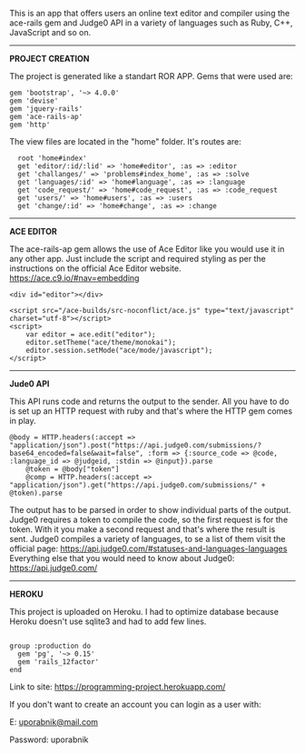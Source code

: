 This is an app that offers users an online text editor and compiler using the ace-rails gem and Judge0 API in a variety of languages such as Ruby, C++, JavaScript and so on.

---------------------------------------------------------

<b>PROJECT CREATION</b>

The project is generated like a standart ROR APP.
Gems that were used are: 
```
gem 'bootstrap', '~> 4.0.0'
gem 'devise'
gem 'jquery-rails'
gem 'ace-rails-ap'
gem 'http'
```
The view files are located in the "home" folder. It's routes are:
```
  root 'home#index'
  get 'editor/:id/:lid' => 'home#editor', :as => :editor
  get 'challanges/' => 'problems#index_home', :as => :solve
  get 'languages/:id' => 'home#language', :as => :language
  get 'code_request/' => 'home#code_request', :as => :code_request
  get 'users/' => 'home#users', :as => :users
  get 'change/:id' => 'home#change', :as => :change
```

---------------------------------------------------------

<b>ACE EDITOR</b>

The ace-rails-ap gem allows the use of Ace Editor like you would use it in any other app. Just include the script and required styling as per the instructions on the official Ace Editor website. https://ace.c9.io/#nav=embedding
```
<div id="editor"></div>
    
<script src="/ace-builds/src-noconflict/ace.js" type="text/javascript" charset="utf-8"></script>
<script>
    var editor = ace.edit("editor");
    editor.setTheme("ace/theme/monokai");
    editor.session.setMode("ace/mode/javascript");
</script>
```

---------------------------------------------------------

<b>Jude0 API</b>

This API runs code and returns the output to the sender. All you have to do is set up an HTTP request with ruby and that's where the HTTP gem comes in play.
```
@body = HTTP.headers(:accept => "application/json").post("https://api.judge0.com/submissions/?base64_encoded=false&wait=false", :form => {:source_code => @code, :language_id => @judgeid, :stdin => @input}).parse
    @token = @body["token"]
    @comp = HTTP.headers(:accept => "application/json").get("https://api.judge0.com/submissions/" + @token).parse
```
The output has to be parsed in order to show individual parts of the output. Judge0 requires a token to compile the code, so the first request is for the token. With it you make a second request and that's where the result is sent.
Judge0 compiles a variety of languages, to se a list of them visit the official page: https://api.judge0.com/#statuses-and-languages-languages
Everything else that you would need to know about Judge0: https://api.judge0.com/

---------------------------------------------------------

<b>HEROKU</b>

This project is uploaded on Heroku. I had to optimize database because Heroku doesn't use sqlite3 and had to add few lines.
```

group :production do
  gem 'pg', '~> 0.15'
  gem 'rails_12factor'
end
```
Link to site: https://programming-project.herokuapp.com/

If you don't want to create an account you can login as a user with: 

E: uporabnik@mail.com

Password: uporabnik
